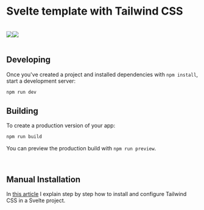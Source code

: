 # Svelte template with Tailwind CSS

<br>

<div style="display:flex">
  <img src="https://upload.wikimedia.org/wikipedia/commons/thumb/1/1b/Svelte_Logo.svg/199px-Svelte_Logo.svg.png" />
  <img src="https://seeklogo.com/images/T/tailwind-css-logo-5AD4175897-seeklogo.com.png" />
</div>

<br>

## Developing

Once you've created a project and installed dependencies with `npm install`, start a development server:

```bash
npm run dev
```

## Building

To create a production version of your app:

```bash
npm run build
```

You can preview the production build with `npm run preview`.

<br>

## Manual Installation

In [this article](https://www.jhanca.site/blog/how-to-install-tailwind-css-with-svelte) I explain step by step how to install and configure Tailwind CSS in a Svelte project.
